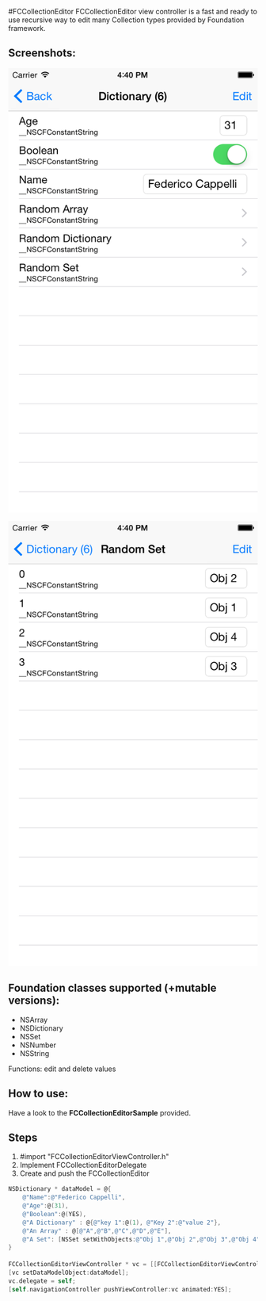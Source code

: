#FCCollectionEditor
FCCollectionEditor view controller is a fast and ready to use recursive way to edit many Collection types provided by Foundation framework.

## Screenshots:

![Screenshot 1](https://github.com/federicocappelli/FCCollectionEditor/blob/master/FCCollectionEditorSample/Screenshots/screenshot1.png)

![Screenshot 2](https://github.com/federicocappelli/FCCollectionEditor/blob/master/FCCollectionEditorSample/Screenshots/screenshot2.png)

## Foundation classes supported (+mutable versions):
 * NSArray
 * NSDictionary
 * NSSet
 * NSNumber
 * NSString


Functions: edit and delete values

## How to use:
Have a look to the **FCCollectionEditorSample** provided.

## Steps
 1. #import "FCCollectionEditorViewController.h"
 2. Implement FCCollectionEditorDelegate
 3. Create and push the FCCollectionEditor

```Objective-c
NSDictionary * dataModel = @{
    @"Name":@"Federico Cappelli",
    @"Age":@(31),
    @"Boolean":@(YES),
    @"A Dictionary" : @{@"key 1":@(1), @"Key 2":@"value 2"},
    @"An Array" : @[@"A",@"B",@"C",@"D",@"E"],
    @"A Set": [NSSet setWithObjects:@"Obj 1",@"Obj 2",@"Obj 3",@"Obj 4", nil] ,
}

FCCollectionEditorViewController * vc = [[FCCollectionEditorViewController alloc] init];
[vc setDataModelObject:dataModel];
vc.delegate = self;
[self.navigationController pushViewController:vc animated:YES];
```